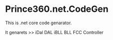 # Prince360.net.CodeGen

This is .net core code genarator. 

It genarets >>
iDal
DAL
iBLL
BLL
FCC
Controller
